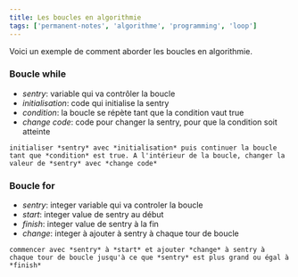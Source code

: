 ```yaml
---
title: Les boucles en algorithmie
tags: ['permanent-notes', 'algorithme', 'programming', 'loop']
--- 
```


Voici un exemple de comment aborder les boucles en algorithmie.

### Boucle while

- *sentry*: variable qui va contrôler la boucle
- *initialisation*: code qui initialise la sentry
- *condition*: la boucle se répète tant que la condition vaut true
- *change code*: code pour changer la sentry, pour que la condition soit atteinte

```
initialiser *sentry* avec *initialisation* puis continuer la boucle tant que *condition* est true. A l'intérieur de la boucle, changer la valeur de *sentry* avec *change code*  
```

### Boucle for

- *sentry*: integer variable qui va controler la boucle
- *start*: integer value de sentry au début
- *finish*: integer value de sentry à la fin
- *change*: integer à ajouter à sentry à chaque tour de boucle

```
commencer avec *sentry* à *start* et ajouter *change* à sentry à chaque tour de boucle jusqu'à ce que *sentry* est plus grand ou égal à *finish*
```